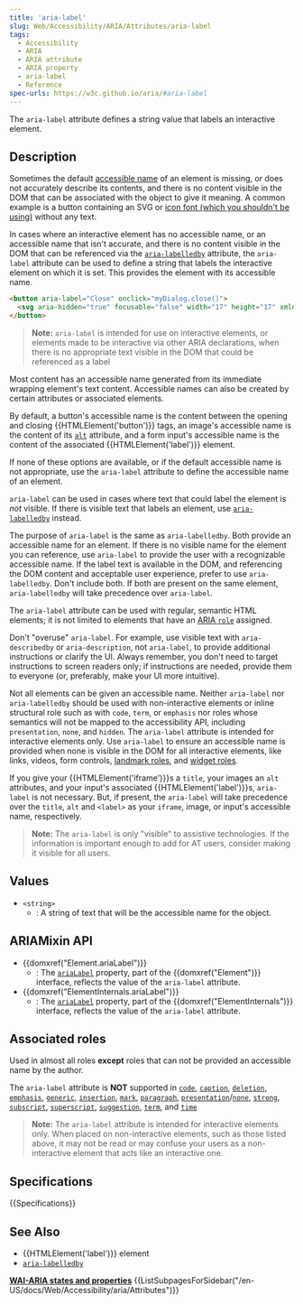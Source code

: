 ```yaml
---
title: 'aria-label'
slug: Web/Accessibility/ARIA/Attributes/aria-label
tags:
  - Accessibility
  - ARIA
  - ARIA attribute
  - ARIA property
  - aria-label
  - Reference
spec-urls: https://w3c.github.io/aria/#aria-label
---
```


The `aria-label` attribute defines a string value that labels an interactive element.

## Description

Sometimes the default [accessible name](https://w3c.github.io/aria/#dfn-accessible-name) of an element is missing, or does not accurately describe its contents, and there is no content visible in the DOM that can be associated with the object to give it meaning. A common example is a button containing an SVG or [icon font (which you shouldn't be using)](https://www.youtube.com/watch?v=9xXBYcWgCHA) without any text.

In cases where an interactive element has no accessible name, or an accessible name that isn't accurate, and there is no content visible in the DOM that can be referenced via the [`aria-labelledby`](/en-US/docs/Web/Accessibility/ARIA/Attributes/aria-labelledby) attribute, the `aria-label` attribute can be used to define a string that labels the interactive element on which it is set. This provides the element with its accessible name.

```html
<button aria-label="Close" onclick="myDialog.close()">
  <svg aria-hidden="true" focusable="false" width="17" height="17" xmlns="http://www.w3.org/2000/svg"><path d="m.967 14.217 5.8-5.906-5.765-5.89L3.094.26l5.783 5.888L14.66.26l2.092 2.162-5.766 5.889 5.801 5.906-2.092 2.162-5.818-5.924-5.818 5.924-2.092-2.162Z" fill="#000"/></svg>
</button>
```

> **Note:** `aria-label` is intended for use on interactive elements, or elements made to be interactive via other ARIA declarations, when there is no appropriate text visible in the DOM that could be referenced as a label

Most content has an accessible name generated from its immediate wrapping element's text content. Accessible names can also be created by certain attributes or associated elements.

By default, a button's accessible name is the content between the opening and closing {{HTMLElement('button')}} tags, an image's accessible name is the content of its [`alt`](/en-US/docs/Web/HTML/Element/Img#attr-alt) attribute, and a form input's accessible name is the content of the associated {{HTMLElement('label')}} element.

If none of these options are available, or if the default accessible name is not appropriate, use the `aria-label` attribute to define the accessible name of an element.

`aria-label` can be used in cases where text that could label the element is _not_ visible. If there is visible text that labels an element, use [`aria-labelledby`](/en-US/docs/Web/Accessibility/ARIA/Attributes/aria-labelledby) instead.

The purpose of `aria-label` is the same as `aria-labelledby`. Both provide an accessible name for an element. If there is no visible name for the element you can reference, use `aria-label` to provide the user with a recognizable accessible name. If the label text is available in the DOM, and referencing the DOM content and acceptable user experience, prefer to use `aria-labelledby`. Don't include both. If both are present on the same element, `aria-labelledby` will take precedence over `aria-label`.

The `aria-label` attribute can be used with regular, semantic HTML elements; it is not limited to elements that have an [ARIA `role`](/en-US/docs/Web/Accessibility/ARIA/Roles) assigned.

Don't "overuse" `aria-label`. For example, use visible text with `aria-describedby` or `aria-description`, not `aria-label`, to provide additional instructions or clarify the UI. Always remember, you don't need to target instructions to screen readers only; if instructions are needed, provide them to everyone (or, preferably, make your UI more intuitive).

Not all elements can be given an accessible name. Neither `aria-label` nor `aria-labelledby` should be used with non-interactive elements or inline structural role such as with `code`, `term`, or `emphasis` nor roles whose semantics will not be mapped to the accessibility API, including `presentation`, `none`, and `hidden`. The `aria-label` attribute is intended for interactive elements only. Use `aria-label` to ensure an accessible name is provided when none is visible in the DOM for all interactive elements, like links, videos, form controls, [landmark roles](/en-US/docs/Web/Accessibility/ARIA/Roles#3._landmark_roles), and [widget roles](/en-US/docs/Web/Accessibility/ARIA/Roles#2._widget_roles).

If you give your {{HTMLElement('iframe')}}s a `title`, your images an `alt` attributes, and your input's associated {{HTMLElement('label')}}s, `aria-label` is not necessary. But, if present, the `aria-label` will take precedence over the `title`, `alt` and `<label>` as your `iframe`, image, or input's accessible name, respectively.

> **Note:** The `aria-label` is only "visible" to assistive technologies. If the information is important enough to add for AT users, consider making it visible for all users.

## Values

- `<string>`
  - : A string of text that will be the accessible name for the object.

## ARIAMixin API

- {{domxref("Element.ariaLabel")}}
  - : The [`ariaLabel`](/en-US/docs/Web/API/Element/ariaLabel) property, part of the {{domxref("Element")}} interface, reflects the value of the `aria-label` attribute.
- {{domxref("ElementInternals.ariaLabel")}}
  - : The [`ariaLabel`](/en-US/docs/Web/API/ElementInternals/ariaLabel) property, part of the {{domxref("ElementInternals")}} interface, reflects the value of the `aria-label` attribute.

## Associated roles

Used in almost all roles **except** roles that can not be provided an accessible name by the author.

The `aria-label` attribute is **NOT** supported in [`code`](/en-US/docs/Web/Accessibility/ARIA/Roles/structural_role), [`caption`](/en-US/docs/Web/Accessibility/ARIA/Roles/structural_role), [`deletion`](/en-US/docs/Web/Accessibility/ARIA/Roles/structural_role), [`emphasis`](/en-US/docs/Web/Accessibility/ARIA/Roles/structural_role), [`generic`](/en-US/docs/Web/Accessibility/ARIA/Roles/generic_role), [`insertion`](/en-US/docs/Web/Accessibility/ARIA/Roles/structural_role), [`mark`](/en-US/docs/Web/Accessibility/ARIA/Roles/mark_role), [`paragraph`](/en-US/docs/Web/Accessibility/ARIA/Roles/structural_role), [`presentation`](/en-US/docs/Web/Accessibility/ARIA/Roles/presentation_role)/[`none`](/en-US/docs/Web/Accessibility/ARIA/Roles/none_role), [`strong`](/en-US/docs/Web/Accessibility/ARIA/Roles/structural_role), [`subscript`](/en-US/docs/Web/Accessibility/ARIA/Roles/structural_role), [`superscript`](/en-US/docs/Web/Accessibility/ARIA/Roles/structural_role), [`suggestion`](/en-US/docs/Web/Accessibility/ARIA/Roles/suggestion_role), [`term`](/en-US/docs/Web/Accessibility/ARIA/Roles/term_role), and [`time`](/en-US/docs/Web/Accessibility/ARIA/Roles/structural_role)

> **Note:** The `aria-label` attribute is intended for interactive elements only. When placed on non-interactive elements, such as those listed above, it may not be read or may confuse your users as a non-interactive element that acts like an interactive one.

## Specifications

{{Specifications}}

## See Also

- {{HTMLElement('label')}} element
- [`aria-labelledby`](/en-US/docs/Web/Accessibility/ARIA/Attributes/aria-labelledby)

<section id="Quick_links">
<strong><a href="/en-US/docs/Web/Accessibility/ARIA/Attributes">WAI-ARIA states and properties</a></strong>
{{ListSubpagesForSidebar("/en-US/docs/Web/Accessibility/aria/Attributes")}}
</section>
